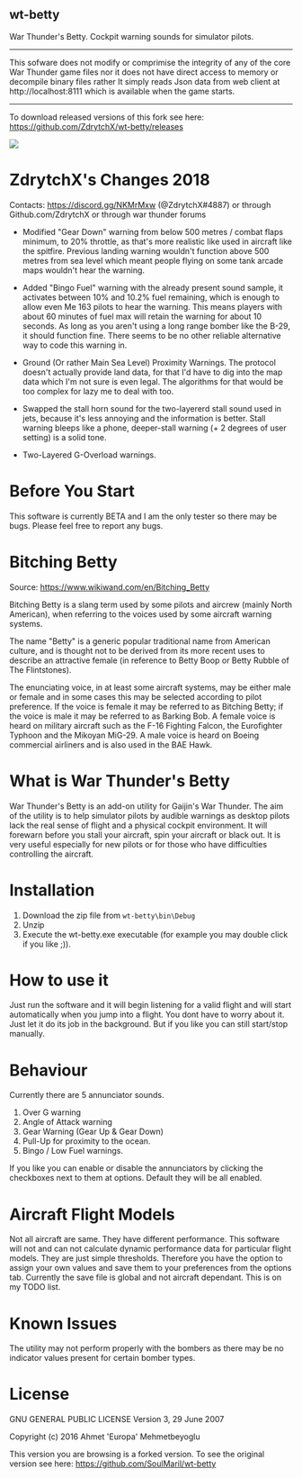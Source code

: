 ## wt-betty
War Thunder's Betty. Cockpit warning sounds for simulator pilots.

************************************************************************************
This sofware does not modify or comprimise the integrity of any of
the core War Thunder game files nor it does not have direct access to
memory or decompile binary files rather It simply reads Json data from
web client at http://localhost:8111  which is available when the
game starts.
************************************************************************************

To download released versions of this fork see here: https://github.com/ZdrytchX/wt-betty/releases

![](https://i.imgur.com/XDzSZkB.png)

# ZdrytchX's Changes 2018

Contacts: https://discord.gg/NKMrMxw (@ZdrytchX#4887) or through Github.com/ZdrytchX or through war thunder forums

* Modified "Gear Down" warning from below 500 metres / combat flaps minimum, to 20% throttle, as that's more realistic like used in aircraft like the spitfire. Previous landing warning wouldn't function above 500 metres from sea level which meant people flying on some tank arcade maps wouldn't hear the warning.

* Added "Bingo Fuel" warning with the already present sound sample, it activates between 10% and 10.2% fuel remaining, which is enough to allow even Me 163 pilots to hear the warning. This means players with about 60 minutes of fuel max will retain the warning for about 10 seconds. As long as you aren't using a long range bomber like the B-29, it should function fine. There seems to be no other reliable alternative way to code this warning in.

* Ground (Or rather Main Sea Level) Proximity Warnings. The protocol doesn't actually provide land data, for that I'd have to dig into the map data which I'm not sure is even legal. The algorithms for that would be too complex for lazy me to deal with too.

* Swapped the stall horn sound for the two-layererd stall sound used in jets, because it's less annoying and the information is better. Stall warning bleeps like a phone, deeper-stall warning (+ 2 degrees of user setting) is a solid tone.

* Two-Layered G-Overload warnings.

# Before You Start
This software is currently BETA and I am the only tester so there may be bugs. Please feel free to report any bugs.

# Bitching Betty
Source: https://www.wikiwand.com/en/Bitching_Betty

Bitching Betty is a slang term used by some pilots and aircrew (mainly North American), when referring to the voices used by some aircraft warning systems.

The name "Betty" is a generic popular traditional name from American culture, and is thought not to be derived from its more recent uses to describe an attractive female (in reference to Betty Boop or Betty Rubble of The Flintstones).

The enunciating voice, in at least some aircraft systems, may be either male or female and in some cases this may be selected according to pilot preference. If the voice is female it may be referred to as Bitching Betty; if the voice is male it may be referred to as Barking Bob. A female voice is heard on military aircraft such as the F-16 Fighting Falcon, the Eurofighter Typhoon and the Mikoyan MiG-29. A male voice is heard on Boeing commercial airliners and is also used in the BAE Hawk.

# What is War Thunder's Betty
War Thunder's Betty is an add-on utility for Gaijin's War Thunder. The aim of the utility is to help simulator pilots by audible warnings as desktop pilots lack the real sense of flight and a physical cockpit environment. It will forewarn before you stall your aircraft, spin your aircraft or black out. It is very useful especially for new pilots or for those who have difficulties controlling the aircraft.

# Installation
1. Download the zip file from `wt-betty\bin\Debug`
2. Unzip
3. Execute the wt-betty.exe executable (for example you may double click if you like ;)).

# How to use it
Just run the software and it will begin listening for a valid flight and will start automatically when you jump into a flight. You dont have to worry about it. Just let it do its job in the background. But if you like you can still start/stop manually.

# Behaviour
Currently there are 5 annunciator sounds.

1. Over G warning
2. Angle of Attack warning
3. Gear Warning (Gear Up & Gear Down)
4. Pull-Up for proximity to the ocean.
5. Bingo / Low Fuel warnings.

If you like you can enable or disable the annunciators by clicking the checkboxes next to them at options. Default they will be all enabled.

# Aircraft Flight Models
Not all aircraft are same. They have different performance. This software will not and can not calculate dynamic performance data for particular flight models. They are just simple thresholds. Therefore you have the option to assign your own values and save them to your preferences from the options tab. Currently the save file is global and not aircraft dependant. This is on my TODO list.

# Known Issues
The utility may not perform properly with the bombers as there may be no indicator values present for certain bomber types.

# License
GNU GENERAL PUBLIC LICENSE
Version 3, 29 June 2007

Copyright (c) 2016 Ahmet 'Europa' Mehmetbeyoglu

This version you are browsing is a forked version. To see the original version see here: https://github.com/SoulMaril/wt-betty
